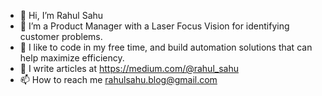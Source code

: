 - 👋 Hi, I’m Rahul Sahu
- 👀 I’m a Product Manager with a Laser Focus Vision for identifying customer problems.
- 🌱 I like to code in my free time, and build automation solutions that can help maximize efficiency.
- 💞️ I write articles at https://medium.com/@rahul_sahu
- 📫 How to reach me rahulsahu.blog@gmail.com

<!---
rahul-sahu/rahul-sahu is a ✨ special ✨ repository because its `README.md` (this file) appears on your GitHub profile.
You can click the Preview link to take a look at your changes.
--->
